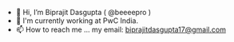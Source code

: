 - 👋 Hi, I’m Biprajit Dasgupta ( @beeeepro )
- 👀 I'm currently working at PwC India.
- 📫 How to reach me ...
  my email: biprajitdasgupta17@gmail.com

<!---
beeeepro/beeeepro is a ✨ special ✨ repository because its `README.md` (this file) appears on your GitHub profile.
You can click the Preview link to take a look at your changes.
--->
